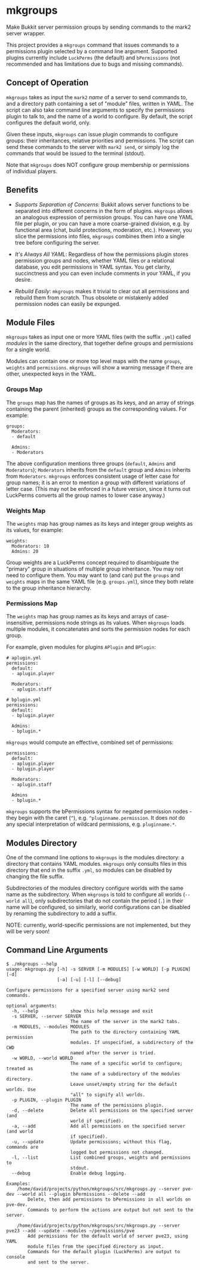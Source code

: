 mkgroups
========

Make Bukkit server permission groups by sending commands to the mark2 server wrapper.

This project provides a `mkgroups` command that issues commands to a permissions
plugin selected by a command line argument. Supported plugins currently include
`LuckPerms` (the default) and `bPermissions` (not recommended and has limitations
due to bugs and missing commands).


Concept of Operation
--------------------

`mkgroups` takes as input the `mark2` _name_ of a server to send commands to,
and a directory path containing a set of "module" files, written in YAML.
The script can also take command line arguments to specify the permissions
plugin to talk to, and the name of a world to configure. By default, the script
configures the default world, only.

Given these inputs, `mkgroups` can issue plugin commands to configure groups:
their inheritances, relative priorities and permissions. The script can send
these commands to the server with `mark2 send`, or simply log the commands that
would be issued to the terminal (stdout).

Note that `mkgroups` does NOT configure group membership or permissions of 
individual players.


Benefits
--------

 * _Supports Separation of Concerns_: Bukkit allows server functions to be
   separated into different concerns in the form of plugins. `mkgroups` allows
   an analogous expression of permission groups. You can have one YAML file per
   plugin, or you can have a more coarse-grained division, e.g. by functional
   area (chat, build protections, moderation, etc.). However, you slice the
   permissions into files, `mkgroups` combines them into a single tree before
   configuring the server.
 
 * _It's Always All YAML_: Regardless of how the permissions plugin stores
   permission groups and nodes, whether YAML files or a relational database, you
   edit permissions in YAML syntax. You get clarity, succinctness and you can
   even include comments in your YAML, if you desire.
 
 * _Rebuild Easily_: `mkgroups` makes it trivial to clear out all permissions 
   and rebuild them from scratch. Thus obsolete or mistakenly added permission
   nodes can easily be expunged.


Module Files
------------

`mkgroups` takes as input one or more YAML files (with the suffix `.yml`) called
_modules_ in the same directory, that together define groups and permissions
for a single world.

Modules can contain one or more top level maps with the name `groups`, `weights`
and `permissions`. `mkgroups` will show a warning message if there are other,
unexpected keys in the YAML.


### Groups Map

The `groups` map has the names of groups as its keys, and an array of strings
containing the parent (inherited) groups as the corresponding values. For example:

```
groups:
  Moderators:
  - default
  
  Admins:
  - Moderators
```

The above configuration mentions three groups (`default`, `Admins` and `Moderators`);
`Moderators` inherits from the `default` group and `Admins` inherits from `Moderators`.
`mkgroups` enforces consistent usage of letter case for group names; it is an
error to mention a group with different variations of letter case. (This may
not be enforced in a future version, since it turns out LuckPerms converts all
the group names to lower case anyway.)


### Weights Map

The `weights` map has group names as its keys and integer group weights as its
values, for example:
```
weights:
  Moderators: 10
  Admins: 20
```

Group weights are a LuckPerms concept required to disambiguate the "primary"
group in situations of multiple group inheritance. You may not need to configure
them. You may want to (and can) put the `groups` and `weights` maps in the same
YAML file (e.g. `groups.yml`), since they both relate to the group inheritance
hierarchy.


### Permissions Map

The `weights` map has group names as its keys and arrays of case-insensitive,
permissions node strings as its values. When `mkgroups` loads multiple modules,
it concatenates and sorts the permission nodes for each group.

For example, given modules for plugins `APlugin` and `BPlugin`:

```
# aplugin.yml
permissions:
  default:
  - aplugin.player
  
  Moderators:
  - aplugin.staff
```

```
# bplugin.yml
permissions:
  default:
  - bplugin.player
  
  Admins:
  - bplugin.*
```

`mkgroups` would compute an effective, combined set of permissions:
```
permissions:
  default:
  - aplugin.player
  - bplugin.player
  
  Moderators:
  - aplugin.staff
  
  Admins
  - bplugin.*
```

`mkgroups` supports the bPermissions syntax for negated permission nodes - they
begin with the caret (`^`), e.g. `^pluginname.permission`. It does _not_ do any
special interpretation of wildcard permissions, e.g. `pluginname.*`.


Modules Directory
-----------------
One of the command line options to `mkgroups` is the modules directory: a 
directory that contains YAML modules. `mkgroups` only consults files in this
directory that end in the suffix `.yml`, so modules can be disabled by changing
the file suffix.

Subdirectories of the modules directory configure worlds with the same name as
the subdirectory. When `mkgroups` is told to configure all worlds (`--world all`),
only subdirectories that do not contain the period (`.`) in their name will be
configured, so similarly, world configurations can be disabled by renaming the
subdirectory to add a suffix.

NOTE: currently, world-specific permissions are not implemented, but they will
be very soon!


Command Line Arguments
----------------------

```
$ ./mkgroups --help
usage: mkgroups.py [-h] -s SERVER [-m MODULES] [-w WORLD] [-p PLUGIN] [-d]
                   [-a] [-u] [-l] [--debug]

Configure permissions for a specified server using mark2 send commands.

optional arguments:
  -h, --help            show this help message and exit
  -s SERVER, --server SERVER
                        The name of the server in the mark2 tabs.
  -m MODULES, --modules MODULES
                        The path to the directory containing YAML permission
                        modules. If unspecified, a subdirectory of the CWD
                        named after the server is tried.
  -w WORLD, --world WORLD
                        The name of a specific world to configure; treated as
                        the name of a subdirectory of the modules directory.
                        Leave unset/empty string for the default worlds. Use
                        "all" to signify all worlds.
  -p PLUGIN, --plugin PLUGIN
                        The name of the permissions plugin.
  -d, --delete          Delete all permissions on the specified server (and
                        world if specified).
  -a, --add             Add all permissions on the specified server (and world
                        if specified).
  -u, --update          Update permissions; without this flag, commands are
                        logged but permissions not changed.
  -l, --list            List combined groups, weights and permissions to
                        stdout.
  --debug               Enable debug logging.

Examples:
    /home/david/projects/python/mkgroups/src/mkgroups.py --server pve-dev --world all --plugin bPermissions --delete --add
        Delete, then add permissions to bPermissions in all worlds on pve-dev.
        Commands to perform the actions are output but not sent to the server.                                         
                                     
    /home/david/projects/python/mkgroups/src/mkgroups.py --server pve23 --add --update --modules ~/permissions/pve
        Add permissions for the default world of server pve23, using YAML
        module files from the specified directory as input.
        Commands for the default plugin (LuckPerms) are output to console 
        and sent to the server.
```

